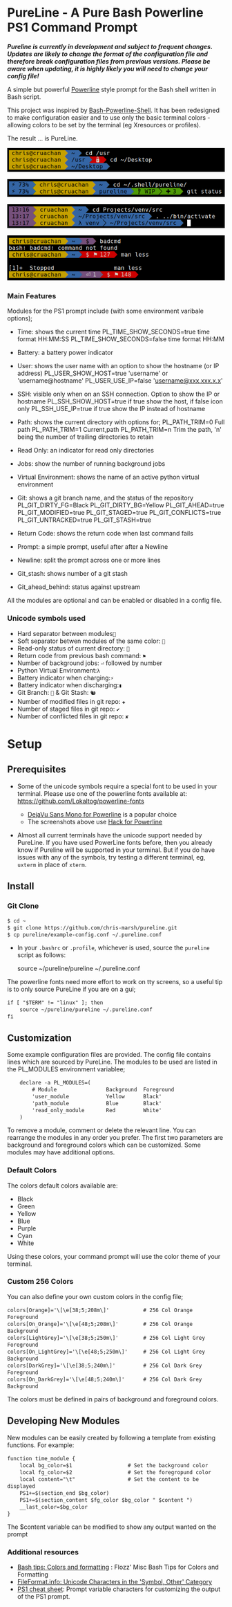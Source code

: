 PureLine - A Pure Bash Powerline PS1 Command Prompt
===================================================

*__Pureline is currently in development and subject to frequent changes. Updates are likely to change the format of the configuration file and therefore break configuration files from previous versions. Please be aware when updating, it is highly likely you will need to change your config file!__*

A simple but powerful [Powerline](https://github.com/Lokaltog/vim-powerline) style prompt for the Bash shell written in Bash script.

This project was inspired by [Bash-Powerline-Shell](https://github.com/abhijitvalluri/bash-powerline-shell). It has been redesigned to make configuration easier and to use only the basic terminal colors - allowing colors to be set by the terminal (eg Xresources or profiles).

The result ... is PureLine.

![Default Install](/Screenshots/screen1.png?raw=true "PureLine Bash PS1: Default install")

![Battery and Git Modules](/Screenshots/screen2.png?raw=true "PureLine Bash PS1: Battery and Git Modules")

![Time and Python Virtual Modules](/Screenshots/screen3.png?raw=true "PureLine Bash PS1: Time and Python Virtual Modules")

![Jobs and Prompt Modules](/Screenshots/screen4.png?raw=true "PureLine Bash PS1: Jobs and Prompt Modules")

### Main Features

Modules for the PS1 prompt include (with some environment varibale options);

* Time: shows the current time
        PL_TIME_SHOW_SECONDS=true   time format HH:MM:SS
        PL_TIME_SHOW_SECONDS=false  time format HH:MM

* Battery: a battery power indicator

* User: shows the user name with an option to show the hostname (or IP address)
        PL_USER_SHOW_HOST=true      'username' or 'username@hostname'
        PL_USER_USE_IP=false        'username@xxx.xxx.x.x'

* SSH: visible only when on an SSH connection. Option to show the IP or hostname
        PL_SSH_SHOW_HOST=true       if true show the host, if false icon only
        PL_SSH_USE_IP=true          if true show the IP instead of hostname

* Path: shows the current directory with options for;
        PL_PATH_TRIM=0              Full path
        PL_PATH_TRIM=1              Current,path
        PL_PATH_TRIM=n              Trim the path, 'n' being the number of trailing directories to retain 

* Read Only: an indicator for read only directories

* Jobs: show the number of running background jobs

* Virtual Environment: shows the name of an active python virtual environment

* Git: shows a git branch name, and the status of the repository
        PL_GIT_DIRTY_FG=Black
        PL_GIT_DIRTY_BG=Yellow
        PL_GIT_AHEAD=true
        PL_GIT_MODIFIED=true
        PL_GIT_STAGED=true
        PL_GIT_CONFLICTS=true
        PL_GIT_UNTRACKED=true
        PL_GIT_STASH=true

* Return Code: shows the return code when last command fails

* Prompt: a simple prompt, useful after after a Newline

* Newline: split the prompt across one or more lines

* Git_stash: shows number of a git stash
* Git_ahead_behind: status against upstream

All the modules are optional and can be enabled or disabled in a config file.

### Unicode symbols used

* Hard separator between modules``
* Soft separator betwen modules of the same color: ``
* Read-only status of current directory: ``
* Return code from previous bash command: `⚑`
* Number of background jobs: `⏎` followed by number
* Python Virtual Environment:`λ`
* Battery indicator when charging:`⚡`
* Battery indicator when discharging:`▮`
* Git Branch: ``
& Git Stash: `🐿`
* Number of modified files in git repo: `✚`
* Number of staged files in git repo: `✔`
* Number of conflicted files in git repo: `✘`

# Setup

## Prerequisites

* Some of the unicode symbols require a special font to be used in your terminal. Please use one of the powerline fonts available at: https://github.com/Lokaltog/powerline-fonts

  * [DejaVu Sans Mono for Powerline](https://github.com/powerline/fonts/tree/master/DejaVuSansMono) is a popular choice
  * The screenshots above use [Hack for Powerline](https://github.com/powerline/fonts/tree/master/Hack)

* Almost all current terminals have the unicode support needed by PureLine. If you have used PowerLine fonts before, then you already know if Pureline will be supported in your terminal. But if you do have issues with any of the symbols, try testing a different terminal, eg, `uxterm` in place of `xterm`.

## Install

### Git Clone

    $ cd ~
    $ git clone https://github.com/chris-marsh/pureline.git
    $ cp pureline/example-config.conf ~/.pureline.conf

* In your `.bashrc` or `.profile`, whichever is used, source the `pureline` script as follows:

    source ~/pureline/pureline ~/.pureline.conf

The powerline fonts need more effort to work on tty screens, so a useful tip is to only source PureLine if you are on a gui;

    if [ "$TERM" != "linux" ]; then
        source ~/pureline/pureline ~/.pureline.conf
    fi

## Customization

Some example configuration files are provided. The config file contains lines which are sourced by PureLine. The modules to be used are listed in the PL_MODULES environment variablee;

        declare -a PL_MODULES=(
            # Module                Background  Foreground
            'user_module            Yellow      Black'
            'path_module            Blue        Black'
            'read_only_module       Red         White'
        )

To remove a module, comment or delete the relevant line. You can rearrange the modules in any order you prefer. The first two parameters are background and foreground colors which can be customized. Some modules may have additional options.

### Default Colors

The colors default colors available are:

* Black
* Green
* Yellow
* Blue
* Purple
* Cyan
* White

Using these colors, your command prompt will use the color theme of your terminal.

### Custom 256 Colors

You can also define your own custom colors in the config file;

    colors[Orange]='\[\e[38;5;208m\]'           # 256 Col Orange Foreground
    colors[On_Orange]='\[\e[48;5;208m\]'        # 256 Col Orange Background
    colors[LightGrey]='\[\e[38;5;250m\]'        # 256 Col Light Grey Foreground
    colors[On_LightGrey]='\[\e[48;5;250m\]'     # 256 Col Light Grey Background
    colors[DarkGrey]='\[\e[38;5;240m\]'         # 256 Col Dark Grey Foreground
    colors[On_DarkGrey]='\[\e[48;5;240m\]'      # 256 Col Dark Grey Background

The colors must be defined in pairs of background and foreground colors. 

## Developing New Modules

New modules can be easily created by following a template from existing functions. For example:

    function time_module {
        local bg_color=$1                  # Set the background color
        local fg_color=$2                  # Set the foregropund color
        local content="\t"                 # Set the content to be displayed
        PS1+=$(section_end $bg_color)
        PS1+=$(section_content $fg_color $bg_color " $content ")
        __last_color=$bg_color
    }

The $content variable can be modified to show any output wanted on the prompt

### Additional resources

* [Bash tips: Colors and formatting](https://misc.flogisoft.com/bash/tip_colors_and_formatting) : Flozz' Misc Bash Tips for Colors and Formatting
* [FileFormat.info: Unicode Characters in the 'Symbol, Other' Category](http://www.fileformat.info/info/unicode/category/So/list.htm)
* [PS1 cheat sheet](https://ss64.com/bash/syntax-prompt.html): Prompt variable characters for customizing the output of the PS1 prompt.

